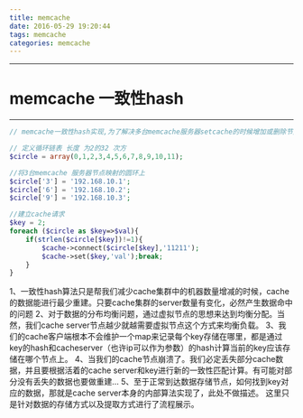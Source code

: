 ```yaml
---
title: memcache
date: 2016-05-29 19:20:44
tags: memcache
categories: memcache
---
```

---

# memcache 一致性hash

---

```php
// memcache一致性hash实现,为了解决多台memcache服务器setcache的时候增加或删除节点导致,缓存瞬间命不中问题 通话hash算法将节点映射到一个圆环上

// 定义循环链表 长度 为2的32 次方
$circle = array(0,1,2,3,4,5,6,7,8,9,10,11);

//将3台memcache 服务器节点映射的圆环上
$circle['3'] = '192.168.10.1';
$circle['6'] = '192.168.10.2';
$circle['9'] = '192.168.10.3';

//建立cache请求
$key = 2;
foreach ($circle as $key=>$val){
	if(strlen($circle[$key])!=1){
		$cache->connect($circle[$key],'11211');
		$cache->set($key,'val');break;
	}
}
```
<!-- more -->
1、一致性hash算法只是帮我们减少cache集群中的机器数量增减的时候，cache的数据能进行最少重建。只要cache集群的server数量有变化，必然产生数据命中的问题
2、对于数据的分布均衡问题，通过虚拟节点的思想来达到均衡分配。当然，我们cache server节点越少就越需要虚拟节点这个方式来均衡负载。
3、我们的cache客户端根本不会维护一个map来记录每个key存储在哪里，都是通过key的hash和cacheserver（也许ip可以作为参数）的hash计算当前的key应该存储在哪个节点上。
4、当我们的cache节点崩溃了。我们必定丢失部分cache数据，并且要根据活着的cache server和key进行新的一致性匹配计算。有可能对部分没有丢失的数据也要做重建...
5、至于正常到达数据存储节点，如何找到key对应的数据，那就是cache server本身的内部算法实现了，此处不做描述。
这里只是针对数据的存储方式以及提取方式进行了流程展示。
